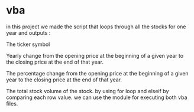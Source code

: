 # vba
in this project we made the   script that loops through all the stocks for one year and outputs :

The ticker symbol

Yearly change from the opening price at the beginning of a given year to the closing price at the end of that year.

The percentage change from the opening price at the beginning of a given year to the closing price at the end of that year.

The total stock volume of the stock. by using for loop and elseif by comparing each row value.
we can use the module for executing both vba files.

